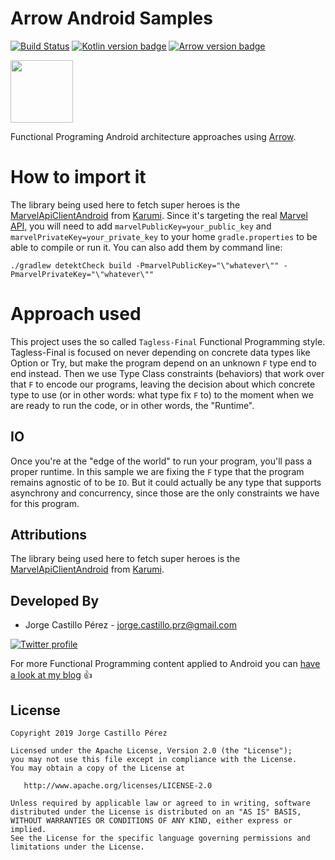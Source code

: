 Arrow Android Samples
=====================
[![Build Status](https://travis-ci.org/JorgeCastilloPrz/ArrowAndroidSamples.svg?branch=improve-reader-usage)](https://travis-ci.org/JorgeCastilloPrz/ArrowAndroidSamples)
[![Kotlin version badge](https://img.shields.io/badge/kotlin-1.3.50-blue.svg)](http://kotlinlang.org/)
[![Arrow version badge](https://img.shields.io/badge/arrow-0.10.2-blue.svg)](http://arrow-kt.io/)

<img height="100" src="https://avatars2.githubusercontent.com/u/29458023?v=4&amp;s=200" width="100">

Functional Programing Android architecture approaches using [Arrow](http://arrow-kt.io/).

# How to import it

The library being used here to fetch super heroes is the [MarvelApiClientAndroid](https://github.com/Karumi/MarvelApiClientAndroid) 
from [Karumi](https://github.com/Karumi). Since it's targeting the real [Marvel API](https://developer.marvel.com/), 
you will need to add `marvelPublicKey=your_public_key` and `marvelPrivateKey=your_private_key` to 
your home `gradle.properties` to be able to compile or run it. You can also add them by command line: 

`./gradlew detektCheck build -PmarvelPublicKey="\"whatever\"" -PmarvelPrivateKey="\"whatever\""`

# Approach used

This project uses the so called `Tagless-Final` Functional Programming style. Tagless-Final is focused on never depending on concrete data types like Option or Try, but make the program depend on an unknown `F` type end to end instead. Then we use Type Class constraints (behaviors) that work over that `F` to encode our programs, leaving the decision about which concrete type to use (or in other words: what type fix `F` to) to the moment when we are ready to run the code, or in other words, the "Runtime".

## IO

Once you're at the "edge of the world" to run your program, you'll pass a proper runtime. In this sample we are fixing the `F` type that the program remains agnostic of to be `IO`. But it could actually be any type that supports asynchrony and concurrency, since those are the only constraints we have for this program.

Attributions
------------
The library being used here to fetch super heroes is the [MarvelApiClientAndroid](https://github.com/Karumi/MarvelApiClientAndroid) 
from [Karumi](https://github.com/Karumi).

Developed By
------------
* Jorge Castillo Pérez - <jorge.castillo.prz@gmail.com>

<a href="https://twitter.com/jorgecastillopr">
  <img alt="Twitter profile" src="https://github.com/JorgeCastilloPrz/KotlinAndroidFunctional/blob/master/assets/twitter_logo.png" />
</a>

For more Functional Programming content applied to Android you can [have a look at my blog](https://jorgecastillo.dev) 👍

License
-------

    Copyright 2019 Jorge Castillo Pérez

    Licensed under the Apache License, Version 2.0 (the "License");
    you may not use this file except in compliance with the License.
    You may obtain a copy of the License at

       http://www.apache.org/licenses/LICENSE-2.0

    Unless required by applicable law or agreed to in writing, software
    distributed under the License is distributed on an "AS IS" BASIS,
    WITHOUT WARRANTIES OR CONDITIONS OF ANY KIND, either express or implied.
    See the License for the specific language governing permissions and
    limitations under the License.
